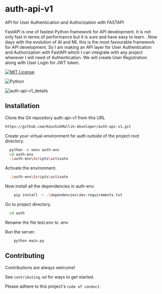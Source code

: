 


# auth-api-v1

API for User Authentication and Authorization with FASTAPI

FastAPI is one of fastest Python framework for API development. It is not only fast in terms of performance but it is sure and have easy to learn . Now days with the evolution of AI and ML this is the most favourable framework for API development. So I am making an API layer for User Authentication and Authorization with FastAPI which I can integrate with any project wherever I will need of Authentication. We will create User Registration along with User Login for JWT token.

[![MIT License](https://img.shields.io/badge/License-MIT-green.svg)](https://choosealicense.com/licenses/mit/)

![Python](https://img.shields.io/badge/python-3.11-blue)

![auth-api-v1_details](https://socialify.git.ci/KoushikMallik-developer/auth-api-v1/image?description=1&descriptionEditable=API%20for%20User%20Authentication%20and%20Authorization%20with%20FastAPI&font=KoHo&forks=1&issues=1&language=1&name=1&owner=1&pattern=Floating%20Cogs&pulls=1&stargazers=1&theme=Dark)


## Installation

Clone the Git repository auth-api-v1 from this URL
```bash
https://github.com/KoushikMallik-developer/auth-api-v1.git
```
Create your virtual-environment for auth outside of the project root directory.
```bash
  python -m venv auth-env
  cd auth-env
  .\auth-env\Scripts\activate
```
Activate the environment.
```bash
  .\auth-env\Scripts\activate
```
Now install all the dependencies in auth-env.
```bash
    pip install -r .\dependencies\dev-requirements.txt
```
Go to project directory.
```bash
  cd auth
```
Rename the file test.env to .env

Run the server.
```bash
    python main.py
```


## Contributing

Contributions are always welcome!

See `contributing.md` for ways to get started.

Please adhere to this project's `code of conduct`.


